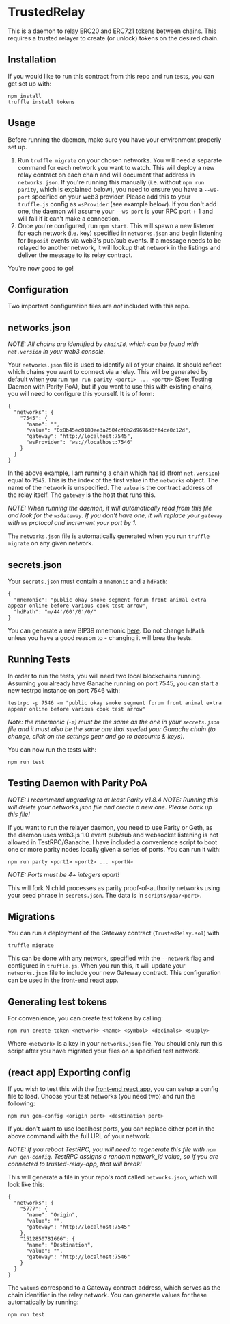 # TrustedRelay

This is a daemon to relay ERC20 and ERC721 tokens between chains. This requires a trusted relayer to create (or unlock) tokens on the desired chain.


## Installation

If you would like to run this contract from this repo and run tests, you can get set up with:

```
npm install
truffle install tokens
```

## Usage

Before running the daemon, make sure you have your environment properly set up.

1. Run `truffle migrate` on your chosen networks. You will need a separate command for each network you want to watch. This will deploy a new relay contract on each chain and will document that address in `networks.json`. If you're running this manually (i.e. without `npm run parity`, which is explained below), you need to ensure you have a `--ws-port` specified on your web3 provider. Please add this to your `truffle.js` config as `wsProvider` (see example below). If you don't add one, the daemon will assume your `--ws-port` is your RPC port + 1 and will fail if it can't make a connection.
2. Once you're configured, run `npm start`. This will spawn a new listener for each network (i.e. key) specified in `networks.json` and begin listening for `Deposit` events via web3's pub/sub events. If a message needs to be relayed to another network, it will lookup that network in the listings and deliver the message to its relay contract.

You're now good to go!

## Configuration

Two important configuration files are *not* included with this repo.

## networks.json

*NOTE: All chains are identified by `chainId`, which can be found with `net.version` in your web3 console.*

Your `networks.json` file is used to identify all of your chains. It should reflect which chains you want to connect
via a relay. This will be generated by default when you run `npm run parity <port1> ... <portN>` (See: Testing Daemon with Parity PoA), but if you want to use this with existing chains, you will need to configure this yourself. It is of form:

```
{
  "networks": {
    "7545": {
      "name": "",
      "value": "0x8b45ec0180ee3a2504cf0b2d9696d3ff4ce0c12d",
      "gateway": "http://localhost:7545",
      "wsProvider": "ws://localhost:7546"
    }
  }
}
```

In the above example, I am running a chain which has id (from `net.version`) equal to `7545`. This is the index of the first value in the `networks` object. The name of the network is unspecified. The `value` is the contract address of the relay itself. The `gateway` is the host that runs this.

*NOTE: When running the daemon, it will automatically read from this file and look for the `wsGateway`. If you don't have one, it will replace your `gateway` with `ws` protocol and increment your port by 1.*

The `networks.json` file is automatically generated when you run `truffle migrate` on any given network.

## secrets.json

Your `secrets.json` must contain a `mnemonic` and a `hdPath`:

```
{
  "mnemonic": "public okay smoke segment forum front animal extra appear online before various cook test arrow",
  "hdPath": "m/44'/60'/0'/0/"
}
```

You can generate a new BIP39 mnemonic [here](https://coinomi.com/recovery-phrase-tool.html). Do not change `hdPath` unless you have a good reason to - changing it will brea the tests.

## Running Tests

In order to run the tests, you will need two local blockchains running. Assuming you already have Ganache running on port 7545, you can start a new testrpc instance on port 7546 with:

```
testrpc -p 7546 -m "public okay smoke segment forum front animal extra appear online before various cook test arrow"
```

*Note: the mnemonic (`-m`) must be the same as the one in your `secrets.json` file and it must also be the same one that seeded your Ganache chain (to change, click on the settings gear and go to accounts & keys).*

You can now run the tests with:

```
npm run test
```

## Testing Daemon with Parity PoA

*NOTE: I recommend upgrading to at least Parity v1.8.4*
*NOTE: Running this will delete your networks.json file and create a new one. Please back up this file!*

If you want to run the relayer daemon, you need to use Parity or Geth, as the daemon uses web3.js 1.0 event pub/sub and websocket listening is not allowed in TestRPC/Ganache. I have included a convenience script to boot one or more parity nodes locally given a series of ports. You can run it with:

```
npm run party <port1> <port2> ... <portN>
```

*NOTE: Ports must be 4+ integers apart!*

This will fork N child processes as parity proof-of-authority networks using your seed phrase in `secrets.json`. The data is in `scripts/poa/<port>`.

## Migrations

You can run a deployment of the Gateway contract (`TrustedRelay.sol`) with

```
truffle migrate
```

This can be done with any network, specified with the `--network` flag and configured in `truffle.js`. When you run this, it will update your `networks.json` file to include your new Gateway contract. This configuration can be used in the [front-end react app](https://github.com/alex-miller-0/trusted-relay-app).

## Generating test tokens

For convenience, you can create test tokens by calling:

```
npm run create-token <network> <name> <symbol> <decimals> <supply>
```

Where `<network>` is a key in your `networks.json` file. You should only run this script after you have migrated your files on a specified test network.

## (react app) Exporting config

If you wish to test this with the [front-end react app](https://github.com/alex-miller-0/trusted-relay-app), you can setup a config file to load. Choose your test networks (you need two) and run the following:

```
npm run gen-config <origin port> <destination port>
```
If you don't want to use localhost ports, you can replace either port in the above command with the full URL of your network.

*NOTE: If you reboot TestRPC, you will need to regenerate this file with `npm run gen-config`. TestRPC assigns a random network_id value, so if you are connected to trusted-relay-app, that will break!*

This will generate a file in your repo's root called `networks.json`, which will look like this:

```
{
  "networks": {
    "5777": {
      "name": "Origin",
      "value": "",
      "gateway": "http://localhost:7545"
    },
    "1512850781666": {
      "name": "Destination",
      "value": "",
      "gateway": "http://localhost:7546"
    }
  }
}
```

The `value`s correspond to a Gateway contract address, which serves as the chain identifier in the relay network. You can generate values for these automatically by running:

```
npm run test
```

